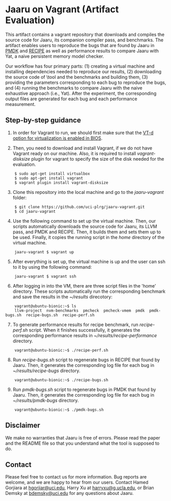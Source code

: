 # Jaaru on Vagrant (Artifact Evaluation)

This artifact contains a vagrant repository that downloads and compiles the source code for Jaaru, its companion compiler pass, and benchmarks.  The artifact enables users to reproduce the bugs that are found by Jaaru in [PMDK](https://github.com/uci-plrg/jaaru-pmdk) and [RECIPE](https://github.com/uci-plrg/nvm-benchmarks/tree/vagrant/RECIPE) as well as performance results to compare Jaaru with Yat, a naive persistent memory model checker.

Our workflow has four primary parts: (1) creating a virtual machine and installing dependencies needed to reproduce our results, (2) downloading the source code of \tool and the benchmarks and building them, (3) providing the parameters corresponding to each bug to reproduce the bugs, and (4) running the benchmarks to compare Jaaru with the naive exhaustive approach (i.e., Yat). After the experiment, the corresponding output files are generated for each bug and each performance measurement.

## Step-by-step guidance

1. In order for Vagrant to run, we should first make sure that the [VT-d option for virtualization is enabled in BIOS](https://docs.fedoraproject.org/en-US/Fedora/13/html/Virtualization_Guide/sect-Virtualization-Troubleshooting-Enabling_Intel_VT_and_AMD_V_virtualization_hardware_extensions_in_BIOS.html).

2. Then, you need to download and install Vagrant, if we do not have Vagrant ready on our machine. Also, it is required to install *vagrant-disksize* plugin for vagrant to specify the size of the disk needed for the evaluation.

```
    $ sudo apt-get install virtualbox
    $ sudo apt-get install vagrant
    $ vagrant plugin install vagrant-disksize
```

3. Clone this repository into the local machine and go to the *jaaru-vagrant* folder:

```
    $ git clone https://github.com/uci-plrg/jaaru-vagrant.git
    $ cd jaaru-vagrant
```

4. Use the following command to set up the virtual machine. Then, our scripts automatically downloads the source code for Jaaru, its LLVM pass, and PMDK and RECIPE. Then, it builds them and sets them up to be used. Finally, it copies the running script in the *home* directory of the virtual machine. 

```
    jaaru-vagrant $ vagrant up
```

5. After everything is set up, the virtual machine is up and the user can ssh to it by using the following command:

```
    jaaru-vagrant $ vagrant ssh
```

6. After logging in into the VM, there are three script files in the 'home' directory. These scripts automatically run the corresponding benchmark and save the results in the *~/results* direcotory:

```
    vagrant@ubuntu-bionic:~$ ls
    llvm-project  nvm-benchmarks  pmcheck  pmcheck-vmem  pmdk  pmdk-bugs.sh  recipe-bugs.sh  recipe-perf.sh
```

7. To generate performance results for recipe benchmark, run *recipe-perf.sh* script. When it finishes successfully, it generates the corresponding performance results in *~/results/recipe-performance* directory. 

```
	vagrant@ubuntu-bionic:~$ ./recipe-perf.sh
```

8. Run *recipe-bugs.sh* script to regenerate bugs in RECIPE that found by Jaaru. Then, it generates the corresponding log file for each bug in *~/results/recipe-bugs* directory.

```
    vagrant@ubuntu-bionic:~$ ./recipe-bugs.sh
```

9. Run *pmdk-bugs.sh* script to regenerate bugs in PMDK that found by Jaaru. Then, it generates the corresponding log file for each bug in *~/results/pmdk-bugs* directory.

```
    vagrant@ubuntu-bionic:~$ ./pmdk-bugs.sh
```


## Disclaimer

We make no warranties that Jaaru is free of errors. Please read the paper and the README file so that you understand what the tool is supposed to do.

## Contact

Please feel free to contact us for more information. Bug reports are welcome, and we are happy to hear from our users. Contact Hamed Gorjiara at [hgorjiar@uci.edu](mailto:hgorjiar@uci.edu), Harry Xu at [harryxu@g.ucla.edu](mailto:harryxu@g.ucla.edu), or Brian Demsky at [bdemsky@uci.edu](mailto:bdemsky@uci.edu) for any questions about Jaaru. 
